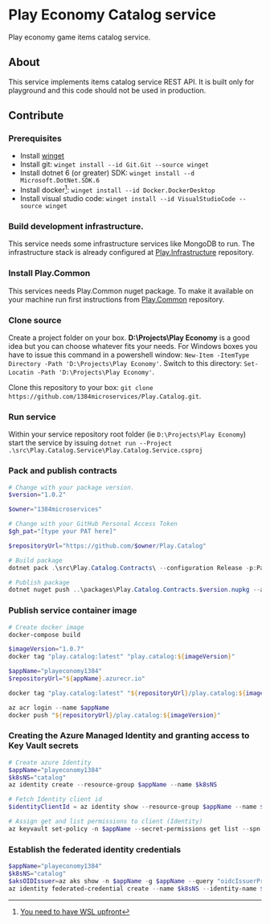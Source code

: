 # Play Economy Catalog service
Play economy game items catalog service.

## About
This service implements items catalog service REST API.
It is built only for playground and this code should not be used in production.

## Contribute
### Prerequisites
* Install [winget](https://learn.microsoft.com/en-us/windows/package-manager/winget/)
* Install git: `winget install --id Git.Git --source winget`
* Install dotnet 6 (or greater) SDK: `winget install --d Microsoft.DotNet.SDK.6`
* Install docker[^wsl]: `winget install --id Docker.DockerDesktop`
* Install visual studio code: `winget install --id VisualStudioCode --source winget`

### Build development infrastructure.
This service needs some infrastructure services like MongoDB to run. The infrastructure stack is already configured at [Play.Infrastructure](https://github.com/1384microservices/Play.Infrastructure) repository.

### Install Play.Common
This services needs Play.Common nuget package. To make it available on your machine run first instructions from [Play.Common](https://github.com/1384microservices/Play.Common) repository.

### Clone source
Create a project folder on your box. **D:\Projects\Play Economy** is a good idea but you can choose whatever fits your needs. For Windows boxes you have to issue this command in a powershell window: `New-Item -ItemType Directory -Path 'D:\Projects\Play Economy'`. Switch to this directory: `Set-Locatin -Path 'D:\Projects\Play Economy'`. 

Clone this repository to your box: `git clone https://github.com/1384microservices/Play.Catalog.git`.

### Run service
Within your service repository root folder (ie `D:\Projects\Play Economy`) start the service by issuing `dotnet run --Project .\src\Play.Catalog.Service\Play.Catalog.Service.csproj`

### Pack and publish contracts
```powershell
# Change with your package version.
$version="1.0.2"

$owner="1384microservices"

# Change with your GitHub Personal Access Token
$gh_pat="[type your PAT here]"

$repositoryUrl="https://github.com/$owner/Play.Catalog"

# Build package
dotnet pack .\src\Play.Catalog.Contracts\ --configuration Release -p:PackageVersion=$version -p:RepositoryUrl=$repositoryUrl -o ..\packages\

# Publish package
dotnet nuget push ..\packages\Play.Catalog.Contracts.$version.nupkg --api-key $gh_pat --source "github"
```

### Publish service container image
```powershell
# Create docker image
docker-compose build

$imageVersion="1.0.7"
docker tag "play.catalog:latest" "play.catalog:${imageVersion}"

$appName="playeconomy1384"
$repositoryUrl="${appName}.azurecr.io"

docker tag "play.catalog:latest" "${repositoryUrl}/play.catalog:${imageVersion}"

az acr login --name $appName
docker push "${repositoryUrl}/play.catalog:${imageVersion}"
```

### Creating the Azure Managed Identity and granting access to Key Vault secrets
```powershell
# Create azure Identity
$appName="playeconomy1384"
$k8sNS="catalog"
az identity create --resource-group $appName --name $k8sNS

# Fetch Identity client id
$identityClientId = az identity show --resource-group $appName --name $k8sNS --query clientId -otsv

# Assign get and list permissions to client (Identity)
az keyvault set-policy -n $appName --secret-permissions get list --spn $identityClientId
```

### Establish the federated identity credentials
```powershell
$appName="playeconomy1384"
$k8sNS="catalog"
$aksOIDIssuer=az aks show -n $appName -g $appName --query "oidcIssuerProfile.issuerUrl" -otsv
az identity federated-credential create --name $k8sNS --identity-name $k8sNS --resource-group $appName --issuer $aksOIDIssuer --subject "system:serviceaccount:${k8sNS}:${k8sNS}-serviceaccount"
```




















[^wsl]:[You need to have WSL upfront](https://learn.microsoft.com/en-us/windows/wsl/)